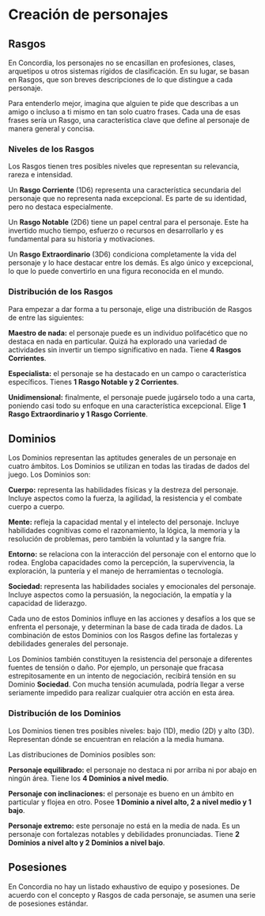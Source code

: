 # Creación de personajes

## Rasgos

En Concordia, los personajes no se encasillan en profesiones, clases, arquetipos u otros sistemas rígidos de clasificación. En su lugar, se basan en Rasgos, que son breves descripciones de lo que distingue a cada personaje.

Para entenderlo mejor, imagina que alguien te pide que describas a un amigo o incluso a ti mismo en tan solo cuatro frases. Cada una de esas frases sería un Rasgo, una característica clave que define al personaje de manera general y concisa.

### Niveles de los Rasgos

Los Rasgos tienen tres posibles niveles que representan su relevancia, rareza e intensidad.

Un **Rasgo Corriente** (1D6) representa una característica secundaria del personaje que no representa nada excepcional. Es parte de su identidad, pero no destaca especialmente.

Un **Rasgo Notable** (2D6) tiene un papel central para el personaje. Este ha invertido mucho tiempo, esfuerzo o recursos en desarrollarlo y es fundamental para su historia y motivaciones.

Un **Rasgo Extraordinario** (3D6) condiciona completamente la vida del personaje y lo hace destacar entre los demás. Es algo único y excepcional, lo que lo puede convertirlo en una figura reconocida en el mundo.

### Distribución de los Rasgos

Para empezar a dar forma a tu personaje, elige una distribución de Rasgos de entre las siguientes:

**Maestro de nada:** el personaje puede es un individuo polifacético que no destaca en nada en particular. Quizá ha explorado una variedad de actividades sin invertir un tiempo significativo en nada. Tiene **4 Rasgos Corrientes**.

**Especialista:** el personaje se ha destacado en un campo o característica específicos. Tienes **1 Rasgo Notable y 2 Corrientes**.

**Unidimensional:** finalmente, el personaje puede jugárselo todo a una carta, poniendo casi todo su enfoque en una característica excepcional. Elige **1 Rasgo Extraordinario y 1 Rasgo Corriente**.

## Dominios

Los Dominios representan las aptitudes generales de un personaje en cuatro ámbitos. Los Dominios se utilizan en todas las tiradas de dados del juego. Los Dominios son:

**Cuerpo:** representa las habilidades físicas y la destreza del personaje. Incluye aspectos como la fuerza, la agilidad, la resistencia y el combate cuerpo a cuerpo.

**Mente:** refleja la capacidad mental y el intelecto del personaje. Incluye habilidades cognitivas como el razonamiento, la lógica, la memoria y la resolución de problemas, pero también la voluntad y la sangre fría.

**Entorno:** se relaciona con la interacción del personaje con el entorno que lo rodea. Engloba capacidades como la percepción, la supervivencia, la exploración, la puntería y el manejo de herramientas o tecnología.

**Sociedad:** representa las habilidades sociales y emocionales del personaje. Incluye aspectos como la persuasión, la negociación, la empatía y la capacidad de liderazgo.

Cada uno de estos Dominios influye en las acciones y desafíos a los que se enfrenta el personaje, y determinan la base de cada tirada de dados. La combinación de estos Dominios con los Rasgos define las fortalezas y debilidades generales del personaje.

Los Dominios también constituyen la resistencia del personaje a diferentes fuentes de tensión o daño. Por ejemplo, un personaje que fracasa estrepitosamente en un intento de negociación, recibirá tensión en su Dominio **Sociedad**. Con mucha tensión acumulada, podría llegar a verse seriamente impedido para realizar cualquier otra acción en esta área.

### **Distribución de los Dominios**

Los Dominios tienen tres posibles niveles: bajo (1D), medio (2D) y alto (3D). Representan dónde se encuentran en relación a la media humana.

Las distribuciones de Dominios posibles son:

**Personaje equilibrado:** el personaje no destaca ni por arriba ni por abajo en ningún área. Tiene los **4 Dominios a nivel medio**.&#x20;

**Personaje con inclinaciones:** el personaje es bueno en un ámbito en particular y flojea en otro. Posee **1 Dominio a nivel alto, 2 a nivel medio y 1 bajo**.

**Personaje extremo:** este personaje no está en la media de nada. Es un personaje con fortalezas notables y debilidades pronunciadas. Tiene **2 Dominios a nivel alto y 2 Dominios a nivel bajo**.

## Posesiones

En Concordia no hay un listado exhaustivo de equipo y posesiones. De acuerdo con el concepto y Rasgos de cada personaje, se asumen una serie de posesiones estándar.
